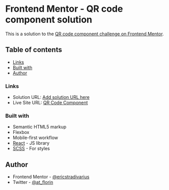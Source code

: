 # Frontend Mentor - QR code component solution

This is a solution to the [QR code component challenge on Frontend Mentor](https://www.frontendmentor.io/challenges/qr-code-component-iux_sIO_H).

## Table of contents

- [Links](#links)
- [Built with](#built-with)
- [Author](#author)

### Links

- Solution URL: [Add solution URL here](https://your-solution-url.com)
- Live Site URL: [QR Code Component](https://qr-code-component-pi-amber.vercel.app/)

### Built with

- Semantic HTML5 markup
- Flexbox
- Mobile-first workflow
- [React](https://reactjs.org/) - JS library
- [SCSS](https://sass-lang.com/) - For styles

## Author

- Frontend Mentor - [@ericstradivarius](https://www.frontendmentor.io/profile/ericstradivarius)
- Twitter - [@at_florin](https://twitter.com/at_florin)
